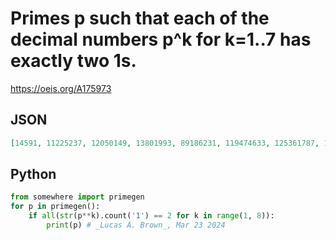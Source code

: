 # Primes p such that each of the decimal numbers p^k for k\=1\.\.7 has exactly two 1s\.
https://oeis.org/A175973
## JSON
```JSON
[14591, 11225237, 12050149, 13801993, 89186231, 119474633, 125361787, 126196387, 127491563, 128153203, 137018603, 137399173, 157801387, 213873157, 299431019, 731831437, 1146462257, 1149800857, 1236918523, 1452210367, 1712996843, 1719567953, 1918333693, 1955601727]
```
## Python
```Python
from somewhere import primegen
for p in primegen():
    if all(str(p**k).count('1') == 2 for k in range(1, 8)):
        print(p) # _Lucas A. Brown_, Mar 23 2024
```
